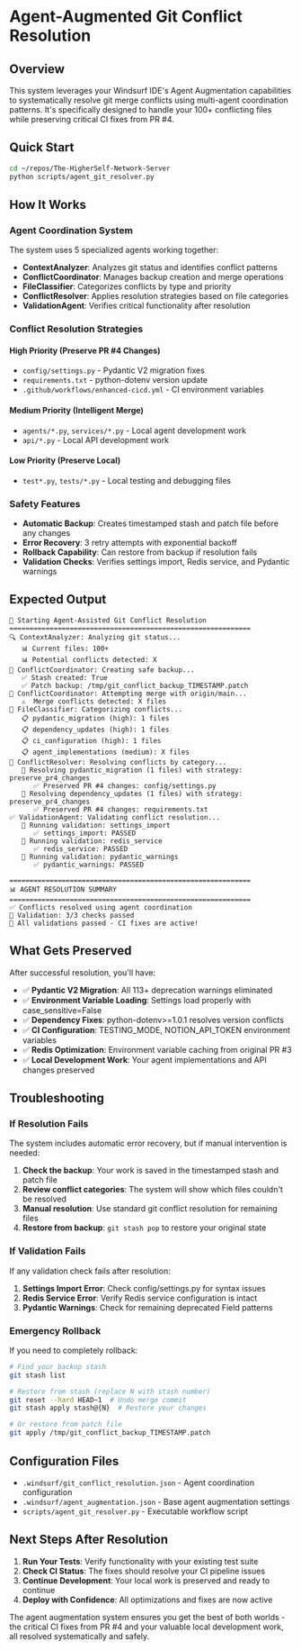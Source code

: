 # Agent-Augmented Git Conflict Resolution

## Overview

This system leverages your Windsurf IDE's Agent Augmentation capabilities to systematically resolve git merge conflicts using multi-agent coordination patterns. It's specifically designed to handle your 100+ conflicting files while preserving critical CI fixes from PR #4.

## Quick Start

```bash
cd ~/repos/The-HigherSelf-Network-Server
python scripts/agent_git_resolver.py
```

## How It Works

### Agent Coordination System

The system uses 5 specialized agents working together:

- **ContextAnalyzer**: Analyzes git status and identifies conflict patterns
- **ConflictCoordinator**: Manages backup creation and merge operations
- **FileClassifier**: Categorizes conflicts by type and priority
- **ConflictResolver**: Applies resolution strategies based on file categories
- **ValidationAgent**: Verifies critical functionality after resolution

### Conflict Resolution Strategies

#### High Priority (Preserve PR #4 Changes)
- `config/settings.py` - Pydantic V2 migration fixes
- `requirements.txt` - python-dotenv version update
- `.github/workflows/enhanced-cicd.yml` - CI environment variables

#### Medium Priority (Intelligent Merge)
- `agents/*.py`, `services/*.py` - Local agent development work
- `api/*.py` - Local API development work

#### Low Priority (Preserve Local)
- `test*.py`, `tests/*.py` - Local testing and debugging files

### Safety Features

- **Automatic Backup**: Creates timestamped stash and patch file before any changes
- **Error Recovery**: 3 retry attempts with exponential backoff
- **Rollback Capability**: Can restore from backup if resolution fails
- **Validation Checks**: Verifies settings import, Redis service, and Pydantic warnings

## Expected Output

```
🚀 Starting Agent-Assisted Git Conflict Resolution
============================================================
🔍 ContextAnalyzer: Analyzing git status...
   📊 Current files: 100+
   📊 Potential conflicts detected: X
💾 ConflictCoordinator: Creating safe backup...
   ✅ Stash created: True
   ✅ Patch backup: /tmp/git_conflict_backup_TIMESTAMP.patch
🔄 ConflictCoordinator: Attempting merge with origin/main...
   ⚠️  Merge conflicts detected: X files
📂 FileClassifier: Categorizing conflicts...
   📋 pydantic_migration (high): 1 files
   📋 dependency_updates (high): 1 files
   📋 ci_configuration (high): 1 files
   📋 agent_implementations (medium): X files
🔧 ConflictResolver: Resolving conflicts by category...
   🔧 Resolving pydantic_migration (1 files) with strategy: preserve_pr4_changes
      ✅ Preserved PR #4 changes: config/settings.py
   🔧 Resolving dependency_updates (1 files) with strategy: preserve_pr4_changes
      ✅ Preserved PR #4 changes: requirements.txt
✅ ValidationAgent: Validating conflict resolution...
   🧪 Running validation: settings_import
      ✅ settings_import: PASSED
   🧪 Running validation: redis_service
      ✅ redis_service: PASSED
   🧪 Running validation: pydantic_warnings
      ✅ pydantic_warnings: PASSED

============================================================
📊 AGENT RESOLUTION SUMMARY
============================================================
✅ Conflicts resolved using agent coordination
🧪 Validation: 3/3 checks passed
🎉 All validations passed - CI fixes are active!
```

## What Gets Preserved

After successful resolution, you'll have:

- ✅ **Pydantic V2 Migration**: All 113+ deprecation warnings eliminated
- ✅ **Environment Variable Loading**: Settings load properly with case_sensitive=False
- ✅ **Dependency Fixes**: python-dotenv>=1.0.1 resolves version conflicts
- ✅ **CI Configuration**: TESTING_MODE, NOTION_API_TOKEN environment variables
- ✅ **Redis Optimization**: Environment variable caching from original PR #3
- ✅ **Local Development Work**: Your agent implementations and API changes preserved

## Troubleshooting

### If Resolution Fails

The system includes automatic error recovery, but if manual intervention is needed:

1. **Check the backup**: Your work is saved in the timestamped stash and patch file
2. **Review conflict categories**: The system will show which files couldn't be resolved
3. **Manual resolution**: Use standard git conflict resolution for remaining files
4. **Restore from backup**: `git stash pop` to restore your original state

### If Validation Fails

If any validation check fails after resolution:

1. **Settings Import Error**: Check config/settings.py for syntax issues
2. **Redis Service Error**: Verify Redis service configuration is intact
3. **Pydantic Warnings**: Check for remaining deprecated Field patterns

### Emergency Rollback

If you need to completely rollback:

```bash
# Find your backup stash
git stash list

# Restore from stash (replace N with stash number)
git reset --hard HEAD~1  # Undo merge commit
git stash apply stash@{N}  # Restore your changes

# Or restore from patch file
git apply /tmp/git_conflict_backup_TIMESTAMP.patch
```

## Configuration Files

- `.windsurf/git_conflict_resolution.json` - Agent coordination configuration
- `.windsurf/agent_augmentation.json` - Base agent augmentation settings
- `scripts/agent_git_resolver.py` - Executable workflow script

## Next Steps After Resolution

1. **Run Your Tests**: Verify functionality with your existing test suite
2. **Check CI Status**: The fixes should resolve your CI pipeline issues
3. **Continue Development**: Your local work is preserved and ready to continue
4. **Deploy with Confidence**: All optimizations and fixes are now active

The agent augmentation system ensures you get the best of both worlds - the critical CI fixes from PR #4 and your valuable local development work, all resolved systematically and safely.
